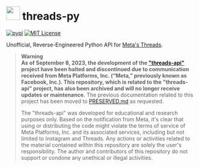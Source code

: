 # [<img src="./.github/logo.jpg" width="36" height="36" />](https://github.com/junhoyeo) threads-py

[![pypi](https://img.shields.io/pypi/v/threads-py.svg?style=flat-square&labelColor=black)](https://pypi.org/project/threads-py) [![MIT License](https://img.shields.io/badge/license-MIT-blue?style=flat-square&labelColor=black)](https://github.com/junhoyeo/threads-py/blob/main/LICENSE)

Unofficial, Reverse-Engineered Python API for [Meta's Threads](https://www.threads.net/).

> **Warning**<br />
> **As of September 8, 2023, the development of the ["threads-api"](https://github.com/junhoyeo/threads-api) project have been halted and discontinued due to communication received from Meta Platforms, Inc. (“Meta,” previously known as Facebook, Inc.). This repository, which is related to the "threads-api" project, has also been archived and will no longer receive updates or maintenance.** The previous documentation related to this project has been moved to [PRESERVED.md](https://github.com/junhoyeo/threads-py/blob/main/PRESERVED.md) as requested.
>
> The "threads-api" was developed for educational and research purposes only. Based on the notification from Meta, it's clear that using or distributing the code might violate the terms of service of Meta Platforms, Inc. and its associated services, including but not limited to Instagram and Threads. Any actions or activities related to the material contained within this repository are solely the user's responsibility. The author and contributors of this repository do not support or condone any unethical or illegal activities.
